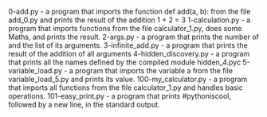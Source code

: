 0-add.py - a program that imports the function def add(a, b): from the file add_0.py and prints the result of the addition 1 + 2 = 3
1-calculation.py - a program that imports functions from the file calculator_1.py, does some Maths, and prints the result.
2-args.py - a program that prints the number of and the list of its arguments.
3-infinite_add.py - a program that prints the result of the addition of all arguments
4-hidden_discovery.py - a program that prints all the names defined by the compiled module hidden_4.pyc
5-variable_load.py - a program that imports the variable a from the file variable_load_5.py and prints its value.
100-my_calculator.py - a program that imports all functions from the file calculator_1.py and handles basic operations.
101-easy_print.py - a program that prints #pythoniscool, followed by a new line, in the standard output.
